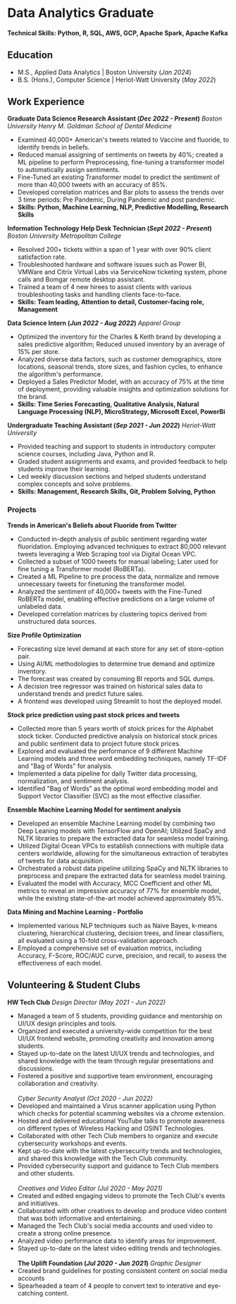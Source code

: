 # Data Analytics Graduate
#### Technical Skills: Python, R, SQL, AWS, GCP, Apache Spark, Apache Kafka

## Education							       		
- M.S., Applied Data Analytics	| Boston University (_Jan 2024_)	 			        		
- B.S. (Hons.), Computer Science | Heriot-Watt University (_May 2022_)
 
## Work Experience
**Graduate Data Science Research Assistant (_Dec 2022 - Present_)**
*Boston University Henry M. Goldman School of Dental Medicine*
- Examined 40,000+ American's tweets related to Vaccine and fluoride, to identify trends in beliefs.
- Reduced manual assigning of sentiments on tweets by 40%; created a ML pipeline to perform Preprocessing, fine-tuning a transformer model to automatically assign sentiments.
- Fine-Tuned an existing Transformer model to predict the sentiment of more than 40,000 tweets with an accuracy of 85%.
- Developed correlation matrices and Bar plots to assess the trends over 3 time periods: Pre Pandemic, During Pandemic and post pandemic.
- **Skills: Python, Machine Learning, NLP, Predictive Modelling, Research Skills**

**Information Technology Help Desk Technician (_Sept 2022 - Present_)**
*Boston University Metropolitan College*
- Resolved 200+ tickets within a span of 1 year with over 90% client satisfaction rate.
- Troubleshooted hardware and software issues such as Power BI, VMWare and Citrix Virtual Labs via ServiceNow ticketing system, phone calls and Bomgar remote desktop assistant.
- Trained a team of 4 new hirees to assist clients with various troubleshooting tasks and handling clients face-to-face.
- **Skills: Team leading, Attention to detail, Customer-facing role, Management**

**Data Science Intern (_Jun 2022 - Aug 2022_)**
*Apparel Group*
- Optimized the inventory for the Charles & Keith brand by developing a sales predictive algorithm; Reduced unused inventory by an average of 15% per store.
- Analyzed diverse data factors, such as customer demographics, store locations, seasonal trends, store sizes, and fashion cycles, to enhance the algorithm's performance.
- Deployed a Sales Predictor Model, with an accuracy of 75% at the time of deployment, providing valuable insights and optimization solutions for the brand.
- **Skills: Time Series Forecasting, Qualitative Analysis, Natural Language Processing (NLP), MicroStrategy, Microsoft Excel, PowerBi**

**Undergraduate Teaching Assistant (_Sep 2021 - Jun 2022_)**
*Heriot-Watt University*
- Provided teaching and support to students in introductory computer science courses, including Java, Python and R.
- Graded student assignments and exams, and provided feedback to help students improve their learning.
- Led weekly discussion sections and helped students understand complex concepts and solve problems.
- **Skills: Management, Research Skills, Git, Problem Solving, Python**


### Projects
**Trends in American's Beliefs about Fluoride from Twitter**
- Conducted in-depth analysis of public sentiment regarding water fluoridation. Employing advanced techniques to extract 80,000 relevant tweets leveraging a Web Scraping tool via Digital Ocean VPC.
- Collected a subset of 1000 tweets for manual labeling; Later used for fine tuning a Transformer model (RoBERTa).
- Created a ML Pipeline to pre process the data, normalize and remove unnecessary tweets for finetuning the transformer model.
- Analyzed the sentiment of 40,000+ tweets with the Fine-Tuned RoBERTa model, enabling effective predictions on a large volume of unlabeled data.
- Developed correlation matrices by clustering topics derived from unstructured data sources.

**Size Profile Optimization**
- Forecasting size level demand at each store for any set of store-option pair.
- Using AI/ML methodologies to determine true demand and optimize inventory.
- The forecast was created by consuming BI reports and SQL dumps.
- A decision tree regressor was trained on historical sales data to understand trends and predict future sales.
- A frontend was developed using Streamlit to host the deployed model. 

**Stock price prediction using past stock prices and tweets**
- Collected more than 5 years worth of stoick prices for the Alphabet stock ticker. Conducted predictive analysis on historical stock prices and public sentiment data to project future stock prices.
- Explored and evaluated the performance of 9 different Machine Learning models and three word embedding techniques, namely TF-IDF and "Bag of Words" for analysis.
- Implemented a data pipeline for daily Twitter data processing, normalization, and sentiment analysis.
- Identified "Bag of Words" as the optimal word embedding model and Support Vector Classifier (SVC) as the most effective classifier.

**Ensemble Machine Learning Model for sentiment analysis**
- Developed an ensemble Machine Learning model by combining two Deep Leaning models with TensorFlow and OpenAI; Utilized SpaCy and NLTK libraries to prepare the extracted data for seamless model training.
- Utilized Digital Ocean VPCs to establish connections with multiple data centers worldwide, allowing for the simultaneous extraction of terabytes of tweets for data acquisition.
- Orchestrated a robust data pipeline utilizing SpaCy and NLTK libraries to preprocess and prepare the extracted data for seamless model training.
- Evaluated the model with Accuracy, MCC Coefficient and other ML metrics to reveal an impressive accuracy of 77% for ensemble model, while the existing state-of-the-art model achieved approximately 85%.

**Data Mining and Machine Learning - Portfolio**
- Implemented various NLP techniques such as Naive Bayes, k-means clustering, hierarchical clustering, decision trees, and linear classifiers, all evaluated using a 10-fold cross-validation approach.
- Employed a comprehensive set of evaluation metrics, including Accuracy, F-Score, ROC/AUC curve, precision, and recall, to assess the effectiveness of each model.

## Volunteering & Student Clubs
**HW Tech Club**
*Design Director (_May 2021 - Jun 2022_)*
- Managed a team of 5 students, providing guidance and mentorship on UI/UX design principles and tools.
- Organized and executed a university-wide competition for the best UI/UX frontend website, promoting creativity and innovation among students.
- Stayed up-to-date on the latest UI/UX trends and technologies, and shared knowledge with the team through regular presentations and discussions.
- Fostered a positive and supportive team environment, encouraging collaboration and creativity.
<br></br>
*Cyber Security Analyst (_Oct 2020 - Jun 2022_)*
- Developed and maintained a Virus scanner application using Python which checks for potential scamming websites via a chrome extension.
- Hosted and delivered educational YouTube talks to promote awareness on different types of Wireless Hacking and OSINT Technologies.
- Collaborated with other Tech Club members to organize and execute cybersecurity workshops and events.
- Kept up-to-date with the latest cybersecurity trends and technologies, and shared this knowledge with the Tech Club community.
- Provided cybersecurity support and guidance to Tech Club members and other students.
<br></br>
*Creatives and Video Editor (_Jul 2020 - May 2021_)*
- Created and edited engaging videos to promote the Tech Club's events and initiatives.
- Collaborated with other creatives to develop and produce video content that was both informative and entertaining.
- Managed the Tech Club's social media accounts and used video to create a strong online presence.
- Analyzed video performance data to identify areas for improvement.
- Stayed up-to-date on the latest video editing trends and technologies.
<br></br>
**The Uplift Foundation (_Jul 2020 - Jun 2021_)**
*Graphic Designer*
- Created brand guidelines for posting consistent content on social media accounts
- Spearheaded a team of 4 people to convert text to interative and eye-catching content.


